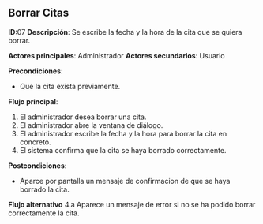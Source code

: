## Borrar Citas

**ID**:07 **Descripción**: Se escribe la fecha y la hora de la cita que se quiera borrar.

**Actores principales**: Administrador **Actores secundarios**: Usuario

**Precondiciones**:
  * Que la cita exista previamente.

**Flujo principal**:
  1. El administrador desea borrar una cita.
  2. El administrador abre la ventana de diálogo.
  3. El administrador escribe la fecha y la hora para borrar la cita en concreto.
  4. El sistema confirma que la cita se haya borrado correctamente.

**Postcondiciones**:
  * Aparce por pantalla un mensaje de confirmacion de que se haya borrado la cita.

**Flujo alternativo**
  4.a Aparece un mensaje de error si no se ha podido borrar correctamente la cita.
